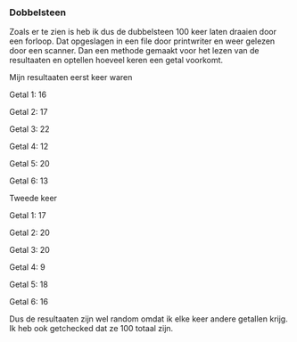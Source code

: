 ### Dobbelsteen
Zoals er te zien is heb ik dus de dubbelsteen 100 keer laten draaien door een forloop.
Dat opgeslagen in een file door printwriter en weer gelezen door een scanner. Dan een 
methode gemaakt voor het lezen van de resultaaten en optellen hoeveel keren een getal 
voorkomt.

Mijn resultaaten eerst keer waren 

Getal 1: 16

Getal 2: 17

Getal 3: 22

Getal 4: 12

Getal 5: 20

Getal 6: 13

Tweede keer

Getal 1: 17

Getal 2: 20

Getal 3: 20

Getal 4: 9

Getal 5: 18

Getal 6: 16

Dus de resultaaten zijn wel random omdat ik elke keer andere getallen krijg. Ik heb ook
getchecked dat ze 100 totaal zijn.